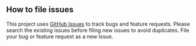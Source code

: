 
## How to file issues

This project uses [GitHub Issues](https://github.com/detachhead/dtach/issues) to track bugs and feature requests. Please search the existing
issues before filing new issues to avoid duplicates. File your bug or
feature request as a new Issue.
